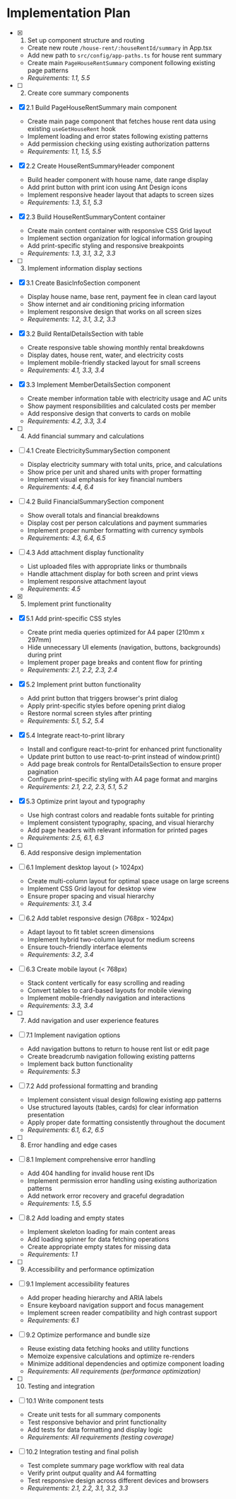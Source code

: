 # Implementation Plan

- [x] 1. Set up component structure and routing
  - Create new route `/house-rent/:houseRentId/summary` in App.tsx
  - Add new path to `src/config/app-paths.ts` for house rent summary
  - Create main `PageHouseRentSummary` component following existing page patterns
  - _Requirements: 1.1, 5.5_

- [ ] 2. Create core summary components
- [x] 2.1 Build PageHouseRentSummary main component
  - Create main page component that fetches house rent data using existing `useGetHouseRent` hook
  - Implement loading and error states following existing patterns
  - Add permission checking using existing authorization patterns
  - _Requirements: 1.1, 1.5, 5.5_

- [x] 2.2 Create HouseRentSummaryHeader component
  - Build header component with house name, date range display
  - Add print button with print icon using Ant Design icons
  - Implement responsive header layout that adapts to screen sizes
  - _Requirements: 1.3, 5.1, 5.3_

- [x] 2.3 Build HouseRentSummaryContent container
  - Create main content container with responsive CSS Grid layout
  - Implement section organization for logical information grouping
  - Add print-specific styling and responsive breakpoints
  - _Requirements: 1.3, 3.1, 3.2, 3.3_

- [ ] 3. Implement information display sections
- [x] 3.1 Create BasicInfoSection component
  - Display house name, base rent, payment fee in clean card layout
  - Show internet and air conditioning pricing information
  - Implement responsive design that works on all screen sizes
  - _Requirements: 1.2, 3.1, 3.2, 3.3_

- [x] 3.2 Build RentalDetailsSection with table
  - Create responsive table showing monthly rental breakdowns
  - Display dates, house rent, water, and electricity costs
  - Implement mobile-friendly stacked layout for small screens
  - _Requirements: 4.1, 3.3, 3.4_

- [x] 3.3 Implement MemberDetailsSection component
  - Create member information table with electricity usage and AC units
  - Show payment responsibilities and calculated costs per member
  - Add responsive design that converts to cards on mobile
  - _Requirements: 4.2, 3.3, 3.4_

- [ ] 4. Add financial summary and calculations
- [ ] 4.1 Create ElectricitySummarySection component
  - Display electricity summary with total units, price, and calculations
  - Show price per unit and shared units with proper formatting
  - Implement visual emphasis for key financial numbers
  - _Requirements: 4.4, 6.4_

- [ ] 4.2 Build FinancialSummarySection component
  - Show overall totals and financial breakdowns
  - Display cost per person calculations and payment summaries
  - Implement proper number formatting with currency symbols
  - _Requirements: 4.3, 6.4, 6.5_

- [ ] 4.3 Add attachment display functionality
  - List uploaded files with appropriate links or thumbnails
  - Handle attachment display for both screen and print views
  - Implement responsive attachment layout
  - _Requirements: 4.5_

- [x] 5. Implement print functionality
- [x] 5.1 Add print-specific CSS styles
  - Create print media queries optimized for A4 paper (210mm x 297mm)
  - Hide unnecessary UI elements (navigation, buttons, backgrounds) during print
  - Implement proper page breaks and content flow for printing
  - _Requirements: 2.1, 2.2, 2.3, 2.4_

- [x] 5.2 Implement print button functionality
  - Add print button that triggers browser's print dialog
  - Apply print-specific styles before opening print dialog
  - Restore normal screen styles after printing
  - _Requirements: 5.1, 5.2, 5.4_

- [x] 5.4 Integrate react-to-print library
  - Install and configure react-to-print for enhanced print functionality
  - Update print button to use react-to-print instead of window.print()
  - Add page break controls for RentalDetailsSection to ensure proper pagination
  - Configure print-specific styling with A4 page format and margins
  - _Requirements: 2.1, 2.2, 2.3, 5.1, 5.2_

- [x] 5.3 Optimize print layout and typography
  - Use high contrast colors and readable fonts suitable for printing
  - Implement consistent typography, spacing, and visual hierarchy
  - Add page headers with relevant information for printed pages
  - _Requirements: 2.5, 6.1, 6.3_

- [ ] 6. Add responsive design implementation
- [ ] 6.1 Implement desktop layout (> 1024px)
  - Create multi-column layout for optimal space usage on large screens
  - Implement CSS Grid layout for desktop view
  - Ensure proper spacing and visual hierarchy
  - _Requirements: 3.1, 3.4_

- [ ] 6.2 Add tablet responsive design (768px - 1024px)
  - Adapt layout to fit tablet screen dimensions
  - Implement hybrid two-column layout for medium screens
  - Ensure touch-friendly interface elements
  - _Requirements: 3.2, 3.4_

- [ ] 6.3 Create mobile layout (< 768px)
  - Stack content vertically for easy scrolling and reading
  - Convert tables to card-based layouts for mobile viewing
  - Implement mobile-friendly navigation and interactions
  - _Requirements: 3.3, 3.4_

- [ ] 7. Add navigation and user experience features
- [ ] 7.1 Implement navigation options
  - Add navigation buttons to return to house rent list or edit page
  - Create breadcrumb navigation following existing patterns
  - Implement back button functionality
  - _Requirements: 5.3_

- [ ] 7.2 Add professional formatting and branding
  - Implement consistent visual design following existing app patterns
  - Use structured layouts (tables, cards) for clear information presentation
  - Apply proper date formatting consistently throughout the document
  - _Requirements: 6.1, 6.2, 6.5_

- [ ] 8. Error handling and edge cases
- [ ] 8.1 Implement comprehensive error handling
  - Add 404 handling for invalid house rent IDs
  - Implement permission error handling using existing authorization patterns
  - Add network error recovery and graceful degradation
  - _Requirements: 1.5, 5.5_

- [ ] 8.2 Add loading and empty states
  - Implement skeleton loading for main content areas
  - Add loading spinner for data fetching operations
  - Create appropriate empty states for missing data
  - _Requirements: 1.1_

- [ ] 9. Accessibility and performance optimization
- [ ] 9.1 Implement accessibility features
  - Add proper heading hierarchy and ARIA labels
  - Ensure keyboard navigation support and focus management
  - Implement screen reader compatibility and high contrast support
  - _Requirements: 6.1_

- [ ] 9.2 Optimize performance and bundle size
  - Reuse existing data fetching hooks and utility functions
  - Memoize expensive calculations and optimize re-renders
  - Minimize additional dependencies and optimize component loading
  - _Requirements: All requirements (performance optimization)_

- [ ] 10. Testing and integration
- [ ] 10.1 Write component tests
  - Create unit tests for all summary components
  - Test responsive behavior and print functionality
  - Add tests for data formatting and display logic
  - _Requirements: All requirements (testing coverage)_

- [ ] 10.2 Integration testing and final polish
  - Test complete summary page workflow with real data
  - Verify print output quality and A4 formatting
  - Test responsive design across different devices and browsers
  - _Requirements: 2.1, 2.2, 3.1, 3.2, 3.3_